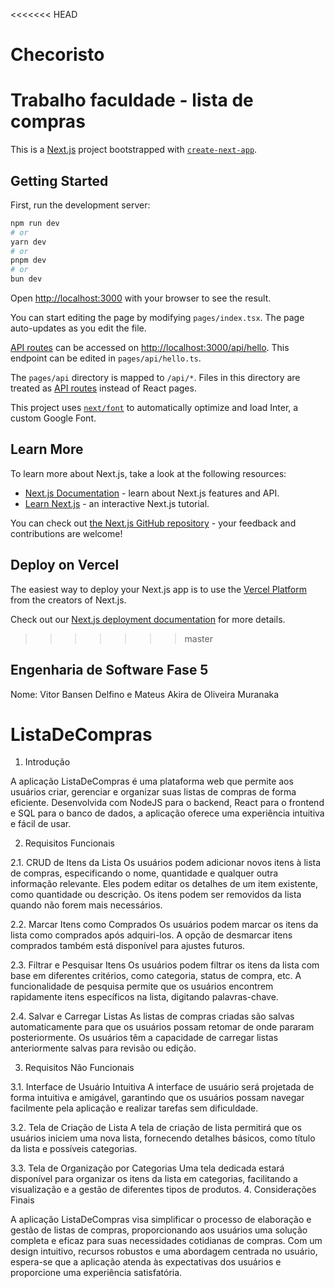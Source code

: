 <<<<<<< HEAD
# Checoristo
Trabalho faculdade - lista de compras
=======
This is a [Next.js](https://nextjs.org/) project bootstrapped with [`create-next-app`](https://github.com/vercel/next.js/tree/canary/packages/create-next-app).

## Getting Started

First, run the development server:

```bash
npm run dev
# or
yarn dev
# or
pnpm dev
# or
bun dev
```

Open [http://localhost:3000](http://localhost:3000) with your browser to see the result.

You can start editing the page by modifying `pages/index.tsx`. The page auto-updates as you edit the file.

[API routes](https://nextjs.org/docs/api-routes/introduction) can be accessed on [http://localhost:3000/api/hello](http://localhost:3000/api/hello). This endpoint can be edited in `pages/api/hello.ts`.

The `pages/api` directory is mapped to `/api/*`. Files in this directory are treated as [API routes](https://nextjs.org/docs/api-routes/introduction) instead of React pages.

This project uses [`next/font`](https://nextjs.org/docs/basic-features/font-optimization) to automatically optimize and load Inter, a custom Google Font.

## Learn More

To learn more about Next.js, take a look at the following resources:

- [Next.js Documentation](https://nextjs.org/docs) - learn about Next.js features and API.
- [Learn Next.js](https://nextjs.org/learn) - an interactive Next.js tutorial.

You can check out [the Next.js GitHub repository](https://github.com/vercel/next.js/) - your feedback and contributions are welcome!

## Deploy on Vercel

The easiest way to deploy your Next.js app is to use the [Vercel Platform](https://vercel.com/new?utm_medium=default-template&filter=next.js&utm_source=create-next-app&utm_campaign=create-next-app-readme) from the creators of Next.js.

Check out our [Next.js deployment documentation](https://nextjs.org/docs/deployment) for more details.
>>>>>>> master

## Engenharia de Software Fase 5
Nome: Vitor Bansen Delfino e Mateus Akira de Oliveira Muranaka

# ListaDeCompras

1. Introdução

A aplicação ListaDeCompras é uma plataforma web que permite aos usuários criar, gerenciar e organizar suas listas de compras de forma eficiente. Desenvolvida com NodeJS para o backend, React para o frontend e SQL para o banco de dados, a aplicação oferece uma experiência intuitiva e fácil de usar.

2. Requisitos Funcionais

2.1. CRUD de Itens da Lista
Os usuários podem adicionar novos itens à lista de compras, especificando o nome, quantidade e qualquer outra informação relevante.
Eles podem editar os detalhes de um item existente, como quantidade ou descrição.
Os itens podem ser removidos da lista quando não forem mais necessários.

2.2. Marcar Itens como Comprados
Os usuários podem marcar os itens da lista como comprados após adquiri-los.
A opção de desmarcar itens comprados também está disponível para ajustes futuros.

2.3. Filtrar e Pesquisar Itens
Os usuários podem filtrar os itens da lista com base em diferentes critérios, como categoria, status de compra, etc.
A funcionalidade de pesquisa permite que os usuários encontrem rapidamente itens específicos na lista, digitando palavras-chave.

2.4. Salvar e Carregar Listas
As listas de compras criadas são salvas automaticamente para que os usuários possam retomar de onde pararam posteriormente.
Os usuários têm a capacidade de carregar listas anteriormente salvas para revisão ou edição.

3. Requisitos Não Funcionais

3.1. Interface de Usuário Intuitiva
A interface de usuário será projetada de forma intuitiva e amigável, garantindo que os usuários possam navegar facilmente pela aplicação e realizar tarefas sem dificuldade.

3.2. Tela de Criação de Lista
A tela de criação de lista permitirá que os usuários iniciem uma nova lista, fornecendo detalhes básicos, como título da lista e possíveis categorias.

3.3. Tela de Organização por Categorias
Uma tela dedicada estará disponível para organizar os itens da lista em categorias, facilitando a visualização e a gestão de diferentes tipos de produtos.
4. Considerações Finais

A aplicação ListaDeCompras visa simplificar o processo de elaboração e gestão de listas de compras, proporcionando aos usuários uma solução completa e eficaz para suas necessidades cotidianas de compras. Com um design intuitivo, recursos robustos e uma abordagem centrada no usuário, espera-se que a aplicação atenda às expectativas dos usuários e proporcione uma experiência satisfatória.


